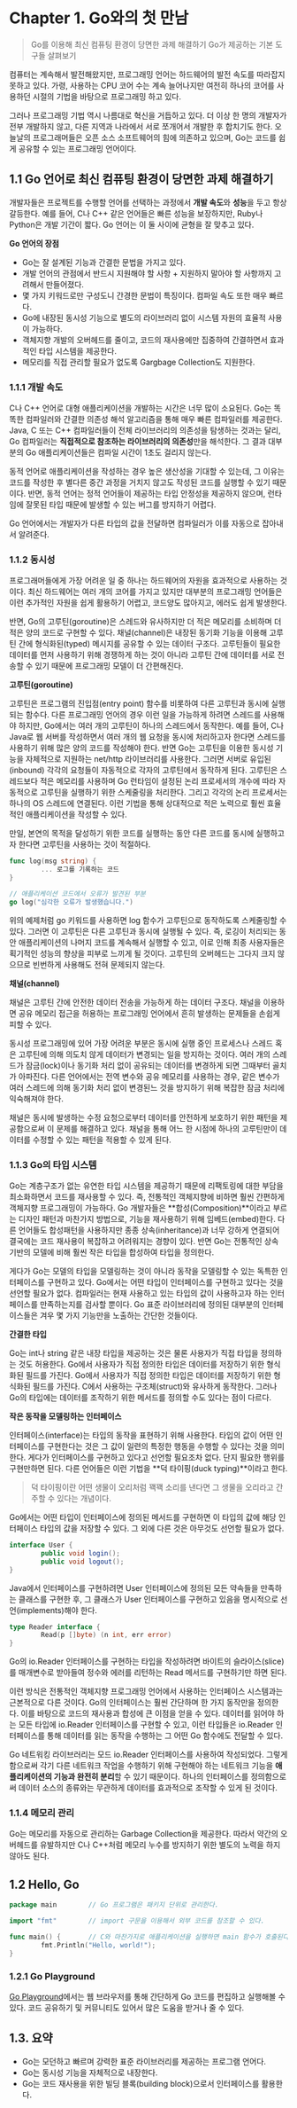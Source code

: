 # Chapter 1. Go와의 첫 만남

> Go를 이용해 최신 컴퓨팅 환경이 당면한 과제 해결하기
Go가 제공하는 기본 도구들 살펴보기

컴퓨터는 계속해서 발전해왔지만, 프로그래밍 언어는 하드웨어의 발전 속도를 따라잡지 못하고 있다. 가령, 사용하는 CPU 코어 수는 계속 늘어나지만 여전히 하나의 코어를 사용하던 시절의 기법을 바탕으로 프로그래밍 하고 있다.

그러나 프로그래밍 기법 역시 나름대로 혁신을 거듭하고 있다. 더 이상 한 명의 개발자가 전부 개발하지 않고, 다른 지역과 나라에서 서로 쪼개어서 개발한 후 합치기도 한다. 오늘날의 프로그래머들은 오픈 소스 소프트웨어의 힘에 의존하고 있으며, Go는 코드를 쉽게 공유할 수 있는 프로그래밍 언어이다.

## 1.1 Go 언어로 최신 컴퓨팅 환경이 당면한 과제 해결하기

개발자들은 프로젝트를 수행할 언어를 선택하는 과정에서 **개발 속도**와 **성능**을 두고 항상 갈등한다. 예를 들어, C나 C++ 같은 언어들은 빠른 성능을 보장하지만, Ruby나 Python은 개발 기간이 짧다. Go 언어는 이 둘 사이에 균형을 잘 맞추고 있다.

**Go 언어의 장점**

- Go는 잘 설계된 기능과 간결한 문법을 가지고 있다.
- 개발 언어의 관점에서 반드시 지원해야 할 사항 + 지원하지 말아야 할 사항까지 고려해서 만들어졌다.
- 몇 가지 키워드로만 구성도니 간경한 문법이 특징이다. 컴파일 속도 또한 매우 빠르다.
- Go에 내장된 동시성 기능으로 별도의 라이브러리 없이 시스템 자원의 효율적 사용이 가능하다.
- 객체지향 개발의 오버헤드를 줄이고, 코드의 재사용에만 집중하여 간결하면서 효과적인 타입 시스템을 제공한다.
- 메모리를 직접 관리할 필요가 없도록 Gargbage Collection도 지원한다.

### 1.1.1 개발 속도

C나 C++ 언어로 대형 애플리케이션을 개발하는 시간은 너무 많이 소요된다. Go는 똑똑한 컴파일러와 간결한 의존성 해석 알고리즘을 통해 매우 빠른 컴파일러를 제공한다. Java, C 또는 C++ 컴파일러들이 전체 라이브러리의 의존성을 탐생하는 것과는 달리, Go 컴파일러는 **직접적으로 참조하는 라이브러리의 의존성**만을 해석한다. 그 결과 대부분의 Go 애플리케이션들은 컴파일 시간이 1초도 걸리지 않는다.

동적 언어로 애플리케이션을 작성하는 경우 높은 생산성을 기대할 수 있는데, 그 이유는 코드를 작성한 후 별다른 중간 과정을 거치지 않고도 작성된 코드를 실행할 수 있기 때문이다. 반면, 동적 언어는 정적 언어들이 제공하는 타입 안정성을 제공하지 않으며, 런타임에 잘못된 타입 때문에 발생할 수 있는 버그를 방지하기 어렵다.

Go 언어에서는 개발자가 다른 타입의 값을 전달하면 컴파일러가 이를 자동으로 잡아내서 알려준다.

### 1.1.2 동시성

프로그래머들에게 가장 어려운 일 중 하나는 하드웨어의 자원을 효과적으로 사용하는 것이다. 최신 하드웨어는 여러 개의 코어를 가지고 있지만 대부분의 프로그래밍 언어들은 이런 추가적인 자원을 쉽게 활용하기 어렵고, 코드양도 많아지고, 에러도 쉽게 발생한다.

반면, Go의 고루틴(goroutine)은 스레드와 유사하지만 더 적은 메모리를 소비하며 더 적은 양의 코드로 구현할 수 있다.  채널(channel)은 내장된 동기화 기능을 이용해 고루틴 간에 형식화된(typed) 메시지를 공유할 수 있는 데이터 구조다. 고루틴들이 필요한 데이터를 먼저 사용하기 위해 경쟁하게 하는 것이 아니라 고루틴 간에 데이터를 서로 전송할 수 있기 때문에 프로그래밍 모델이 더 간편해진다.

**고루틴(goroutine)**

고루틴은 프로그램의 진입점(entry point) 함수를 비롯하여 다른 고루틴과 동시에 실행되는 함수다. 다른 프로그래밍 언어의 경우 이런 일을 가능하게 하려면 스레드를 사용해야 하지만, Go에서는 여러 개의 고루틴이 하나의 스레드에서 동작한다. 예를 들어, C나 Java로 웹 서버를 작성하면서 여러 개의 웹 요청을 동시에 처리하고자 한다면 스레드를 사용하기 위해 많은 양의 코드를 작성해야 한다. 반면 Go는 고루틴을 이용한 동시성 기능을 자체적으로 지원하는 net/http 라이브러리를 사용한다. 그러면 서버로 유입된(inbound) 각각의 요청들이 자동적으로 각자의 고루틴에서 동작하게 된다. 고루틴은 스레드보다 적은 메모리를 사용하며 Go 런타임이 설정된 논리 프로세서의 개수에 따라 자동적으로 고루틴을 실행하기 위한 스케줄링을 처리한다. 그리고 각각의 논리 프로세서는 하나의 OS 스레드에 연결된다. 이런 기법을 통해 상대적으로 적은 노력으로 훨씬 효율적인 애플리케이션을 작성할 수 있다.

만일, 본연의 목적을 달성하기 위한 코드를 실행하는 동안 다른 코드를 동시에 실행하고자 한다면 고루틴을 사용하는 것이 적절하다.

```go
func log(msg string) {
		... 로그를 기록하는 코드
}

// 애플리케이션 코드에서 오류가 발견된 부분
go log("심각한 오류가 발생했습니다.")
```

위의 예제처럼 go 키워드를 사용하면 log 함수가 고루틴으로 동작하도록 스케줄링할 수 있다. 그러면 이 고루틴은 다른 고루틴과 동시에 실행될 수 있다. 즉, 로깅이 처리되는 동안 애플리케이션의 나머지 코드를 계속해서 실행할 수 있고, 이로 인해 최종 사용자들은 획기적인 성능의 향상을 피부로 느끼게 될 것이다. 고루틴의 오버헤드는 그다지 크지 않으므로 빈번하게 사용해도 전혀 문제되지 않는다.

**채널(channel)**

채널은 고루틴 간에 안전한 데이터 전송을 가능하게 하는 데이터 구조다. 채널을 이용하면 공유 메모리 접근을 허용하는 프로그래밍 언어에서 흔히 발생하는 문제들을 손쉽게 피할 수 있다.

동시성 프로그래밍에 있어 가장 어려운 부분은 동시에 실행 중인 프로세스나 스레드 혹은 고루틴에 의해 의도치 않게 데이터가 변경되는 일을 방지하는 것이다. 여러 개의 스레드가 잠금(lock)이나 동기화 처리 없이 공유되는 데이터를 변경하게 되면 그때부터 골치가 아파진다. 다른 언어에서는 전역 변수와 공유 메모리를 사용하는 경우, 같은 변수가 여러 스레드에 의해 동기화 처리 없이 변경된느 것을 방지하기 위해 복잡한 잠금 처리에 익숙해져야 한다.

채널은 동시에 발생하는 수정 요청으로부터 데이터를 안전하게 보호하기 위한 패턴을 제공함으로써 이 문제를 해결하고 있다. 채널을 통해 어느 한 시점에 하나의 고루틴만이 데이터를 수정할 수 있는 패턴을 적용할 수 있게 된다.

### 1.1.3 Go의 타입 시스템

Go는 계층구조가 없는 유연한 타입 시스템을 제공하기 때문에 리팩토링에 대한 부담을 최소화하면서 코드를 재사용할 수 있다. 즉, 전통적인 객체지향에 비하면 훨씬 간편하게 객체지향 프로그래밍이 가능하다. Go 개발자들은 **합성(Composition)**이라고 부르는 디자인 패턴과 마찬가지 방법으로, 기능을 재사용하기 위해 임베드(embed)한다. 다른 언어들도 합성패턴을 사용하지만 종종 상속(inheritance)과 너무 강하게 연결되어 결국에는 코드 재사용이 복잡하고 어려워지는 경향이 있다. 반면 Go는 전통적인 상속 기반의 모델에 비해 훨씬 작은 타입을 합성하여 타입을 정의한다.

게다가 Go는 모델의 타입을 모델링하는 것이 아니라 동작을 모델링할 수 있는 독특한 인터페이스를 구현하고 있다. Go에서는 어떤 타입이 인터페이스를 구현하고 있다는 것을 선언할 필요가 없다. 컴파일러는 현재 사용하고 있는 타입의 값이 사용하고자 하는 인터페이스를 만족하는지를 검사할 뿐이다. Go 표준 라이브러리에 정의된 대부분의 인터페이스들은 겨우 몇 가지 기능만을 노출하는 간단한 것들이다.

**간결한 타입**

Go는 int나 string 같은 내장 타입을 제공하는 것은 물론 사용자가 직접 타입을 정의하는 것도 허용한다. Go에서 사용자가 직접 정의한 타입은 데이터를 저장하기 위한 형식화된 필드를 가진다. Go에서 사용자가 직접 정의한 타입은 데이터를 저장하기 위한 형식화된 필드를 가진다. C에서 사용하는 구조체(struct)와 유사하게 동작한다. 그러나 Go의 타입에는 데이터를 조작하기 위한 메서드를 정의할 수도 있다는 점이 다르다.

**작은 동작을 모델링하는 인터페이스**

인터페이스(interface)는 타입의 동작을 표현하기 위해 사용한다. 타입의 값이 어떤 인터페이스를 구현한다는 것은 그 값이 일련의 특정한 행동을 수행할 수 있다는 것을 의미한다. 게다가 인터페이스를 구현하고 있다고 선언할 필요조차 없다. 단지 필요한 행위를 구현만하면 된다. 다른 언어들은 이런 기법을 **덕 타이핑(duck typing)**이라고 한다.

> 덕 타이핑이란 어떤 생물이 오리처럼 꽥꽥 소리를 낸다면 그 생물을 오리라고 간주할 수 있다는 개념이다.

Go에서는 어떤 타입이 인터페이스에 정의된 메서드를 구현하면 이 타입의 값에 해당 인터페이스 타입의 값을 저장할 수 있다. 그 외에 다른 것은 아무것도 선언할 필요가 없다.

```java
interface User {
		public void login();
		public void logout();
}
```

Java에서 인터페이스를 구현하려면 User 인터페이스에 정의된 모든 약속들을 만족하는 클래스를 구현한 후, 그 클래스가 User 인터페이스를 구현하고 있음을 명시적으로 선언(implements)해야 한다.

```go
type Reader interface {
		Read(p []byte) (n int, err error)
}
```

Go의 io.Reader 인터페이스를 구현하는 타입을 작성하려면 바이트의 슬라이스(slice)를 매개변수로 받아들여 정수와 에러를 리턴하는 Read 메서드를 구현하기만 하면 된다.

이런 방식은 전통적인 객체지향 프로그래밍 언어에서 사용하는 인터페이스 시스템과는 근본적으로 다른 것이다. Go의 인터페이스는 훨씬 간단하며 한 가지 동작만을 정의한다. 이를 바탕으로 코드의 재사용과 합성에 큰 이점을 얻을 수 있다. 데이터를 읽어야 하는 모든 타입에 io.Reader 인터페이스를 구현할 수 있고, 이런 타입들은 io.Reader 인터페이스를 통해 데이터를 읽는 동작을 수행하는 그 어떤 Go 함수에도 전달할 수 있다.

Go 네트워킹 라이브러리는 모드 io.Reader 인터페이스를 사용하여 작성되었다. 그렇게 함으로써 각기 다른 네트워크 작업을 수행하기 위해 구현해야 하는 네트워크 기능을 **애플리케이션의 기능과 완전히 분리**할 수 있기 때문이다. 하나의 인터페이스를 정의함으로써 데이터 소스의 종류와는 무관하게 데이터를 효과적으로 조작할 수 있게 된 것이다.

### 1.1.4 메모리 관리

Go는 메모리를 자동으로 관리하는 Garbage Collection을 제공한다. 따라서 약간의 오버헤드를 유발하지만 C나 C++처럼 메모리 누수를 방지하기 위한 별도의 노력을 하지 않아도 된다.

## 1.2 Hello, Go

```go
package main		// Go 프로그램은 패키지 단위로 관리한다. 

import "fmt"		// import 구문을 이용해서 외부 코드를 참조할 수 있다.

func main() {		// C와 마찬가지로 애플리케이션을 실행하면 main 함수가 호출된다.
		fmt.Println("Hello, world!");
}
```

 ### 1.2.1 Go Playground

[Go Playground](https://go.dev/play/)에서는 웹 브라우저를 통해 간단하게 Go 코드를 편집하고 실행해볼 수 있다. 코드 공유하기 및 커뮤니티도 있어서 많은 도움을 받거나 줄 수 있다.

## 1.3. 요약

- Go는 모던하고 빠르며 강력한 표준 라이브러리를 제공하는 프로그램 언어다.
- Go는 동시성 기능을 자체적으로 내장한다.
- Go는 코드 재사용을 위한 빌딩 블록(building block)으로서 인터페이스를 활용한다.
